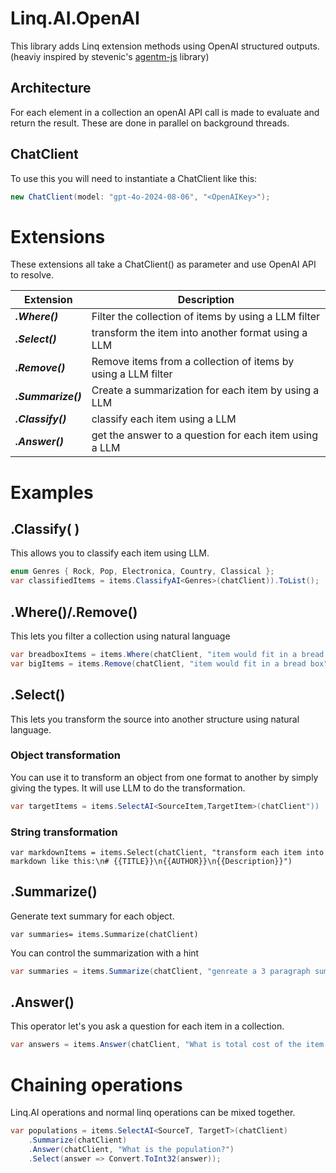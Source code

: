 # Linq.AI.OpenAI
This library adds Linq extension methods using OpenAI structured outputs. (heaviy inspired by stevenic's [agentm-js](https://github.com/stevenic/agentm-js) library)

## Architecture
For each element in a collection an openAI API call is made to evaluate and return the result. These are done in parallel on background threads.

## ChatClient
To use this you will need to instantiate a ChatClient like this:
```csharp
new ChatClient(model: "gpt-4o-2024-08-06", "<OpenAIKey>");
```

# Extensions
These extensions all take a ChatClient() as parameter and use OpenAI API to resolve.

| Extension | Description | 
| ----------| ------------|
| ***.Where()*** | Filter the collection of items by using a LLM filter |
| ***.Select()*** | transform the item into another format using a LLM |
| ***.Remove()*** | Remove items from a collection of items by using a LLM filter |
| ***.Summarize()*** | Create a summarization for each item by using a LLM |
| ***.Classify()*** | classify each item using a LLM |
| ***.Answer()*** | get the answer to a question for each item using a LLM |

# Examples

## .Classify( )
This allows you to classify each item using LLM.
```csharp
enum Genres { Rock, Pop, Electronica, Country, Classical };
var classifiedItems = items.ClassifyAI<Genres>(chatClient)).ToList();
```

## .Where()/.Remove()
This lets you filter a collection using natural language
```csharp
var breadboxItems = items.Where(chatClient, "item would fit in a bread box")).ToList()
var bigItems = items.Remove(chatClient, "item would fit in a bread box")).ToList()
```

## .Select()
This lets you transform the source into another structure using natural language.

### Object transformation
You can use it to transform an object from one format to another by simply giving the types. It will use LLM to do the transformation.
```csharp
var targetItems = items.SelectAI<SourceItem,TargetItem>(chatClient"))
```

### String transformation
```chsarp
var markdownItems = items.Select(chatClient, "transform each item into markdown like this:\n# {{TITLE}}\n{{AUTHOR}}\n{{Description}}")
```

## .Summarize()
Generate text summary for each object.

```chsarp
var summaries= items.Summarize(chatClient)
```

You can control the summarization with a hint
```csharp
var summaries = items.Summarize(chatClient, "genreate a 3 paragraph summary");
```

## .Answer()
This operator let's you ask a question for each item in a collection.
```csharp
var answers = items.Answer(chatClient, "What is total cost of the item as a float?").Select(answer => Convert.ToFloat(answer));
```

# Chaining operations
Linq.AI operations and normal linq operations can be mixed together.
```csharp
var populations = items.SelectAI<SourceT, TargetT>(chatClient)
	.Summarize(chatClient)
	.Answer(chatClient, "What is the population?")
	.Select(answer => Convert.ToInt32(answer));
```
